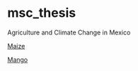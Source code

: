 # msc_thesis
Agriculture and Climate Change in Mexico

[Maize](https://erika-luna.github.io/msc_thesis/maize.html)

[Mango](https://erika-luna.github.io/msc_thesis/mango.html)

